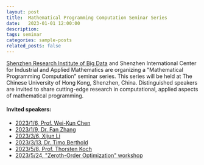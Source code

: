```yaml
---
layout: post
title:  Mathematical Programming Computation Seminar Series
date:   2023-01-01 12:00:00
description:
tags: seminar
categories: sample-posts
related_posts: false
---
```


<a href="http://www.sribd.cn/en" target="_blank">Shenzhen Research Institute of Big Data</a> and Shenzhen International Center for Industrial and Applied Mathematics are organizing a “Mathematical Programming Computation” seminar series. This series will be held at The Chinese University of Hong Kong, Shenzhen, China. Distinguished speakers are invited to share cutting-edge research in computational, applied aspects of mathematical programming.

#### Invited speakers:
<ul>
    <li><a href="http://www.sribd.cn/event/623" target="_blank">2023/1/6, Prof. Wei-Kun Chen</a></li>
    <li><a href="http://www.sribd.cn/event/624" target="_blank">2023/1/9, Dr. Fan Zhang</a></li>
    <li><a href="http://www.sribd.cn/event/720" target="_blank">2023/3/6, Xijun Li</a></li>
    <li><a href="http://www.sribd.cn/event/719" target="_blank">2023/3/13, Dr. Timo Berthold</a></li>
    <li><a href="http://www.sribd.cn/event/867" target="_blank">2023/5/8, Prof. Thorsten Koch</a></li>
    <li><a href="https://mp.weixin.qq.com/s/7WP-7BKm6usK9309X7eLLg" target="_blank">2023/5/24, "Zeroth-Order Optimization" workshop</a></li>
</ul>
